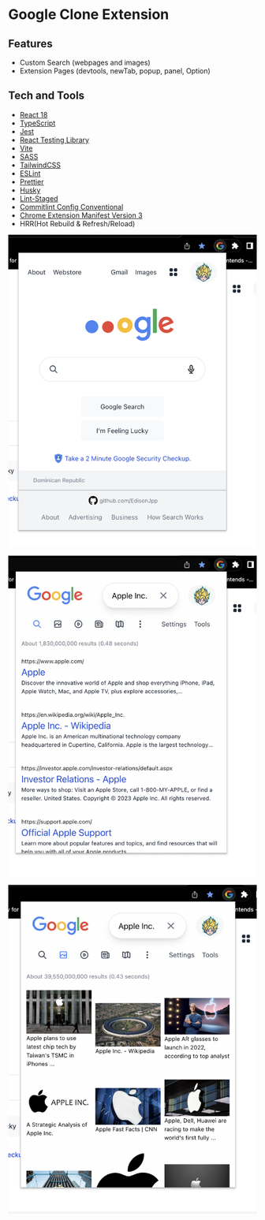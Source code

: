 
# Google Clone Extension


## Features

- Custom Search (webpages and images)
- Extension Pages (devtools, newTab, popup, panel, Option)

## Tech and Tools

- [React 18](https://reactjs.org/)
- [TypeScript](https://www.typescriptlang.org/)
- [Jest](https://jestjs.io/)
- [React Testing Library](https://testing-library.com/docs/react-testing-library/intro/)
- [Vite](https://vitejs.dev/)
- [SASS](https://sass-lang.com/)
- [TailwindCSS](https://tailwindcss.com/)
- [ESLint](https://eslint.org/)
- [Prettier](https://prettier.io/)
- [Husky](https://typicode.github.io/husky/#/)
- [Lint-Staged](https://www.npmjs.com/package/lint-staged)
- [Commitlint Config Conventional](https://github.com/pvdlg/conventional-commit-types)
- [Chrome Extension Manifest Version 3](https://developer.chrome.com/docs/extensions/mv3/intro/)
- HRR(Hot Rebuild & Refresh/Reload)


![alt text](https://github.com/EdisonJpp/google-clone-extension/blob/main/src/assets/img/screenshots/home.png?raw=true)


![alt text](https://github.com/EdisonJpp/google-clone-extension/blob/main/src/assets/img/screenshots/search-web.png?raw=true)


![alt text](https://github.com/EdisonJpp/google-clone-extension/blob/main/src/assets/img/screenshots/search-images.png?raw=true)
